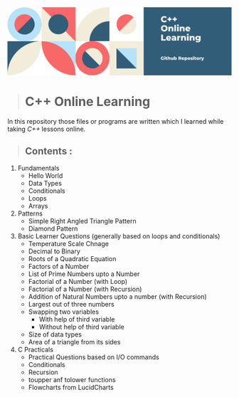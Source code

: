 <img src = "https://github.com/priyanshsingh/Cpp-learning/blob/master/Cpp.png"/>

># **C++ Online Learning**

In this repository those files or programs are written which I learned while taking *C++* lessons online.

>## **Contents** :
1. Fundamentals
    * Hello World
    * Data Types
    * Conditionals
    * Loops
    * Arrays
2. Patterns
    * Simple Right Angled Triangle Pattern
    * Diamond Pattern
3. Basic Learner Questions (generally based on loops and conditionals)
    * Temperature Scale Chnage
    * Decimal to Binary
    * Roots of a Quadratic Equation
    * Factors of a Number
    * List of Prime Numbers upto a Number
    * Factorial of a Number (with Loop)
    * Factorial of a Number (with Recursion)
    * Addition of Natural Numbers upto a number (with Recursion)
    * Largest out of three numbers
    * Swapping two variables
         * With help of third variable
         * Without help of third variable
    * Size of data types
    * Area of a triangle from its sides
4. C Practicals
    * Practical Questions based on I/O commands
    * Conditionals
    * Recursion
    * toupper anf tolower functions
    * Flowcharts from LucidCharts


